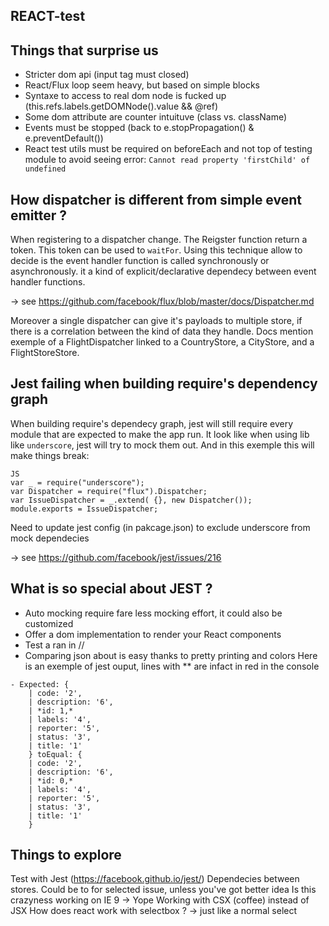 REACT-test
------------------

Things that surprise us
-----------------------

* Stricter dom api (input tag must closed)
* React/Flux loop seem heavy, but based on simple blocks
* Syntaxe to access to real dom node is fucked up (this.refs.labels.getDOMNode().value && @ref) 
* Some dom attribute are counter intuituve (class vs. className)
* Events must be stopped (back to e.stopPropagation() & e.preventDefault())
* React test utils must be required on beforeEach and not top of testing module to avoid seeing error: `Cannot read property 'firstChild' of undefined`

How dispatcher is different from simple event emitter ?
--------------------------------------------------------

When registering to a dispatcher change. The Reigster function return a token.
This token can be used to `waitFor`.
Using this technique allow to decide is the event handler function is called synchronously or asynchronously.
it a kind of explicit/declarative dependecy between event handler functions.

-> see https://github.com/facebook/flux/blob/master/docs/Dispatcher.md

Moreover a single dispatcher can give it's payloads to multiple store, if there is a correlation between 
the kind of data they handle. Docs mention exemple of a FlightDispatcher linked to a CountryStore, a CityStore, and a FlightStoreStore.


Jest failing when building require's dependency graph
------------------------------------------------------

When building require's dependecy graph, jest will still require every module that are expected to make the app run.
It look like when using lib like `underscore`, jest will try to mock them out.
And in this exemple this will make things break:

```
JS
var _ = require("underscore");
var Dispatcher = require("flux").Dispatcher;
var IssueDispatcher = _.extend( {}, new Dispatcher());
module.exports = IssueDispatcher;  
```

Need to update jest config (in pakcage.json) to exclude underscore from mock dependecies

-> see https://github.com/facebook/jest/issues/216

What is so special about JEST ?
--------------------------------

* Auto mocking require fare less mocking effort, it could also be customized
* Offer a dom implementation to render your React components
* Test a ran in //
* Comparing json about is easy thanks to pretty printing and colors
Here is an exemple of jest ouput, lines with ** are infact in red in the console
```
- Expected: {
    | code: '2',
    | description: '6',
    | *id: 1,*
    | labels: '4',
    | reporter: '5',
    | status: '3',
    | title: '1'
    } toEqual: {
    | code: '2',
    | description: '6',
    | *id: 0,*
    | labels: '4',
    | reporter: '5',
    | status: '3',
    | title: '1'
    }
```

Things to explore
--------------------

Test with Jest (https://facebook.github.io/jest/)
Dependecies between stores. Could be to for selected issue, unless you've got better idea
Is this crazyness working on IE 9 -> Yope
Working with CSX (coffee) instead of JSX
How does react work with selectbox ? -> just like a normal select

